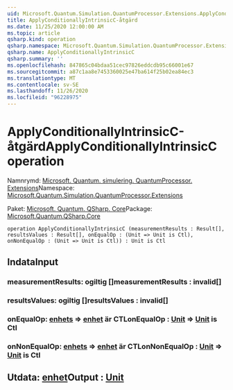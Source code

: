 ```yaml
---
uid: Microsoft.Quantum.Simulation.QuantumProcessor.Extensions.ApplyConditionallyIntrinsicC
title: ApplyConditionallyIntrinsicC-åtgärd
ms.date: 11/25/2020 12:00:00 AM
ms.topic: article
qsharp.kind: operation
qsharp.namespace: Microsoft.Quantum.Simulation.QuantumProcessor.Extensions
qsharp.name: ApplyConditionallyIntrinsicC
qsharp.summary: ''
ms.openlocfilehash: 847865c04bdaa51cec97826eddcdb95c66001e67
ms.sourcegitcommit: a87c1aa8e7453360025e47ba614f25b02ea84ec3
ms.translationtype: MT
ms.contentlocale: sv-SE
ms.lasthandoff: 11/26/2020
ms.locfileid: "96228975"
---
```

# <a name="applyconditionallyintrinsicc-operation"></a><span data-ttu-id="790d0-102">ApplyConditionallyIntrinsicC-åtgärd</span><span class="sxs-lookup"><span data-stu-id="790d0-102">ApplyConditionallyIntrinsicC operation</span></span>

<span data-ttu-id="790d0-103">Namnrymd: [Microsoft. Quantum. simulering. QuantumProcessor. Extensions](xref:Microsoft.Quantum.Simulation.QuantumProcessor.Extensions)</span><span class="sxs-lookup"><span data-stu-id="790d0-103">Namespace: [Microsoft.Quantum.Simulation.QuantumProcessor.Extensions](xref:Microsoft.Quantum.Simulation.QuantumProcessor.Extensions)</span></span>

<span data-ttu-id="790d0-104">Paket: [Microsoft. Quantum. QSharp. Core](https://nuget.org/packages/Microsoft.Quantum.QSharp.Core)</span><span class="sxs-lookup"><span data-stu-id="790d0-104">Package: [Microsoft.Quantum.QSharp.Core](https://nuget.org/packages/Microsoft.Quantum.QSharp.Core)</span></span>




```qsharp
operation ApplyConditionallyIntrinsicC (measurementResults : Result[], resultsValues : Result[], onEqualOp : (Unit => Unit is Ctl), onNonEqualOp : (Unit => Unit is Ctl)) : Unit is Ctl
```


## <a name="input"></a><span data-ttu-id="790d0-105">Indata</span><span class="sxs-lookup"><span data-stu-id="790d0-105">Input</span></span>

### <a name="measurementresults--__invalidresult__"></a><span data-ttu-id="790d0-106">measurementResults: __ogiltig <Result>__[]</span><span class="sxs-lookup"><span data-stu-id="790d0-106">measurementResults : __invalid<Result>__[]</span></span>




### <a name="resultsvalues--__invalidresult__"></a><span data-ttu-id="790d0-107">resultsValues: __ogiltig <Result>__[]</span><span class="sxs-lookup"><span data-stu-id="790d0-107">resultsValues : __invalid<Result>__[]</span></span>




### <a name="onequalop--unit--unit--is-ctl"></a><span data-ttu-id="790d0-108">onEqualOp: [enhets](xref:microsoft.quantum.lang-ref.unit) => [enhet](xref:microsoft.quantum.lang-ref.unit)  är CTL</span><span class="sxs-lookup"><span data-stu-id="790d0-108">onEqualOp : [Unit](xref:microsoft.quantum.lang-ref.unit) => [Unit](xref:microsoft.quantum.lang-ref.unit)  is Ctl</span></span>




### <a name="onnonequalop--unit--unit--is-ctl"></a><span data-ttu-id="790d0-109">onNonEqualOp: [enhets](xref:microsoft.quantum.lang-ref.unit) => [enhet](xref:microsoft.quantum.lang-ref.unit)  är CTL</span><span class="sxs-lookup"><span data-stu-id="790d0-109">onNonEqualOp : [Unit](xref:microsoft.quantum.lang-ref.unit) => [Unit](xref:microsoft.quantum.lang-ref.unit)  is Ctl</span></span>





## <a name="output--unit"></a><span data-ttu-id="790d0-110">Utdata: [enhet](xref:microsoft.quantum.lang-ref.unit)</span><span class="sxs-lookup"><span data-stu-id="790d0-110">Output : [Unit](xref:microsoft.quantum.lang-ref.unit)</span></span>

